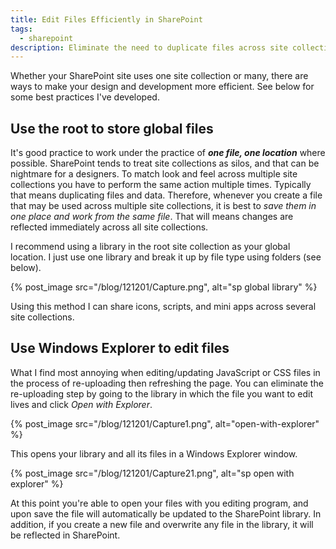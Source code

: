 ```yaml
---
title: Edit Files Efficiently in SharePoint
tags:
  - sharepoint
description: Eliminate the need to duplicate files across site collections.
---
```


Whether your SharePoint site uses one site collection or many, there are ways to make your design and development more efficient. See below for some best practices I've developed.

## Use the root to store global files

It's good practice to work under the practice of **_one file, one location_** where possible. SharePoint tends to treat site collections as silos, and that can be nightmare for a designers. To match look and feel across multiple site collections you have to perform the same action multiple times. Typically that means duplicating files and data. Therefore, whenever you create a file that may be used across multiple site collections, it is best to _save them in one place and work from the same file_. That will means changes are reflected immediately across all site collections.

I recommend using a library in the root site collection as your global location. I just use one library and break it up by file type using folders (see below).

{% post_image src="/blog/121201/Capture.png", alt="sp global library" %}

Using this method I can share icons, scripts, and mini apps across several site collections.

## Use Windows Explorer to edit files

What I find most annoying when editing/updating JavaScript or CSS files in the process of re-uploading then refreshing the page. You can eliminate the re-uploading step by going to the library in which the file you want to edit lives and click *Open with Explorer*.

{% post_image src="/blog/121201/Capture1.png", alt="open-with-explorer" %}

This opens your library and all its files in a Windows Explorer window.

{% post_image src="/blog/121201/Capture21.png", alt="sp open with explorer" %}

At this point you're able to open your files with you editing program, and upon save the file will automatically be updated to the SharePoint library. In addition, if you create a new file and overwrite any file in the library, it will be reflected in SharePoint.
